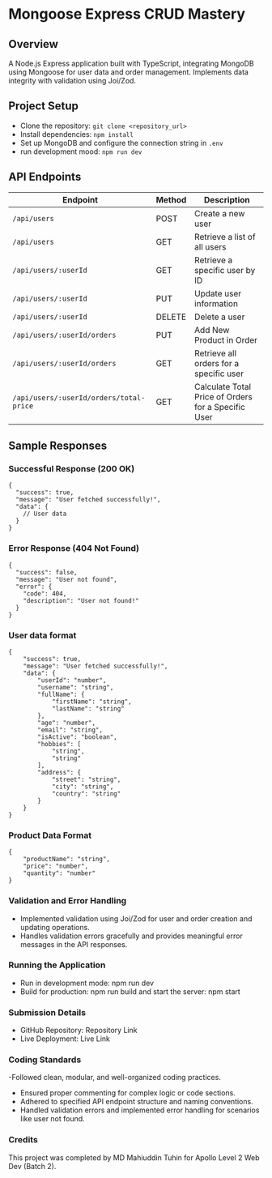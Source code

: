 # Mongoose Express CRUD Mastery

## Overview

A Node.js Express application built with TypeScript, integrating MongoDB using Mongoose for user data and order management. Implements data integrity with validation using Joi/Zod.

## Project Setup

- Clone the repository: `git clone <repository_url>`
- Install dependencies: `npm install`
- Set up MongoDB and configure the connection string in `.env`
- run development mood: `npm run dev`

## API Endpoints

| Endpoint                                | Method | Description                                         |
| --------------------------------------- | ------ | --------------------------------------------------- |
| `/api/users`                            | POST   | Create a new user                                   |
| `/api/users`                            | GET    | Retrieve a list of all users                        |
| `/api/users/:userId`                    | GET    | Retrieve a specific user by ID                      |
| `/api/users/:userId`                    | PUT    | Update user information                             |
| `/api/users/:userId`                    | DELETE | Delete a user                                       |
| `/api/users/:userId/orders`             | PUT    | Add New Product in Order                            |
| `/api/users/:userId/orders`             | GET    | Retrieve all orders for a specific user             |
| `/api/users/:userId/orders/total-price` | GET    | Calculate Total Price of Orders for a Specific User |

## Sample Responses

### Successful Response (200 OK)

```
{
  "success": true,
  "message": "User fetched successfully!",
  "data": {
    // User data
  }
}
```

### Error Response (404 Not Found)

```
{
  "success": false,
  "message": "User not found",
  "error": {
    "code": 404,
    "description": "User not found!"
  }
}

```

### User data format

```
{
    "success": true,
    "message": "User fetched successfully!",
    "data": {
        "userId": "number",
        "username": "string",
        "fullName": {
            "firstName": "string",
            "lastName": "string"
        },
        "age": "number",
        "email": "string",
        "isActive": "boolean",
        "hobbies": [
            "string",
            "string"
        ],
        "address": {
            "street": "string",
            "city": "string",
            "country": "string"
        }
    }
}

```

### Product Data Format

```
{
    "productName": "string",
    "price": "number",
    "quantity": "number"
}

```

### Validation and Error Handling

- Implemented validation using Joi/Zod for user and order creation and updating operations.
- Handles validation errors gracefully and provides meaningful error messages in the API responses.

### Running the Application

- Run in development mode: npm run dev
- Build for production: npm run build and start the server: npm start

### Submission Details

- GitHub Repository: Repository Link
- Live Deployment: Live Link

### Coding Standards

-Followed clean, modular, and well-organized coding practices.

- Ensured proper commenting for complex logic or code sections.
- Adhered to specified API endpoint structure and naming conventions.
- Handled validation errors and implemented error handling for scenarios like user not found.

### Credits

This project was completed by MD Mahiuddin Tuhin for Apollo Level 2 Web Dev (Batch 2).
